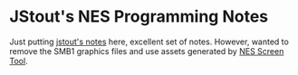 JStout's NES Programming Notes
==============================

Just putting [jstout's notes][1] here, excellent set of notes.  However, wanted to remove the SMB1 graphics
files and use assets generated by [NES Screen Tool][2].


[1]: http://tecmobowl.org/forums/topic/55469-nes-programming-info/
[2]: https://shiru.untergrund.net/software.shtml
